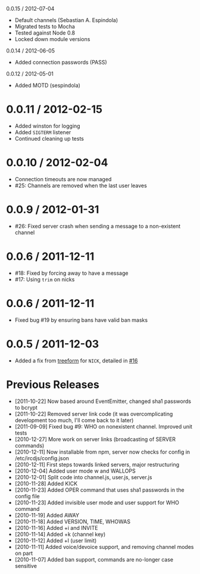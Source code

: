 0.0.15 / 2012-07-04

  * Default channels (Sebastian A. Espindola)
  * Migrated tests to Mocha
  * Tested against Node 0.8
  * Locked down module versions

0.0.14 / 2012-06-05

  * Added connection passwords (PASS)

0.0.12 / 2012-05-01

  * Added MOTD (sespindola)

0.0.11 / 2012-02-15
===================

  * Added winston for logging
  * Added `SIGTERM` listener
  * Continued cleaning up tests

0.0.10 / 2012-02-04
===================

  * Connection timeouts are now managed
  * #25: Channels are removed when the last user leaves

0.0.9 / 2012-01-31
==================

  * #26: Fixed server crash when sending a message to a non-existent channel

0.0.6 / 2011-12-11
==================

  * #18: Fixed by forcing away to have a message
  * #17: Using `trim` on nicks

0.0.6 / 2011-12-11
==================

  * Fixed bug #19 by ensuring bans have valid ban masks 

0.0.5 / 2011-12-03
==================

  * Added a fix from [treeform](https://github.com/treeform) for `NICK`, detailed in [#16](https://github.com/alexyoung/ircd.js/issues/16)

Previous Releases
=================

* [2011-10-22] Now based around EventEmitter, changed sha1 passwords to bcrypt
* [2011-10-22] Removed server link code (it was overcomplicating development too much, I'll come back to it later)
* [2011-09-09] Fixed bug #9: WHO on nonexistent channel.  Improved unit tests
* [2010-12-27] More work on server links (broadcasting of SERVER commands)
* [2010-12-11] Now installable from npm, server now checks for config in /etc/ircdjs/config.json
* [2010-12-11] First steps towards linked servers, major restructuring
* [2010-12-04] Added user mode w and WALLOPS
* [2010-12-01] Split code into channel.js, user.js, server.js
* [2010-11-28] Added KICK
* [2010-11-23] Added OPER command that uses sha1 passwords in the config file
* [2010-11-23] Added invisible user mode and user support for WHO command
* [2010-11-19] Added AWAY
* [2010-11-18] Added VERSION, TIME, WHOWAS
* [2010-11-16] Added +i and INVITE
* [2010-11-14] Added +k (channel key)
* [2010-11-12] Added +l (user limit)
* [2010-11-11] Added voice/devoice support, and removing channel modes on part
* [2010-11-07] Added ban support, commands are no-longer case sensitive

